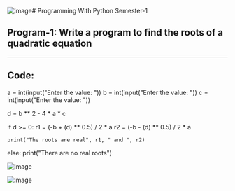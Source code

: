 ![image](https://github.com/user-attachments/assets/c0b21ace-c050-4052-8d2d-60247fca4e24)# Programming With Python Semester-1
## Program-1: Write a program to find the roots of a quadratic equation
---
## Code:

a = int(input("Enter the value: "))
b = int(input("Enter the value: "))
c = int(input("Enter the value: "))

d = b ** 2 - 4 * a * c

if d >= 0:
    r1 = (-b + (d) ** 0.5) / 2 * a
    r2 = (-b - (d) ** 0.5) / 2 * a
    
    print("The roots are real", r1, " and ", r2)
else:
    print("There are no real roots")
    
![image](https://github.com/user-attachments/assets/285a7ac6-a807-4f1d-8d24-0688b05b27d3)

![image](https://github.com/user-attachments/assets/80fb20aa-2e83-45cd-bea3-d946984abb55)
